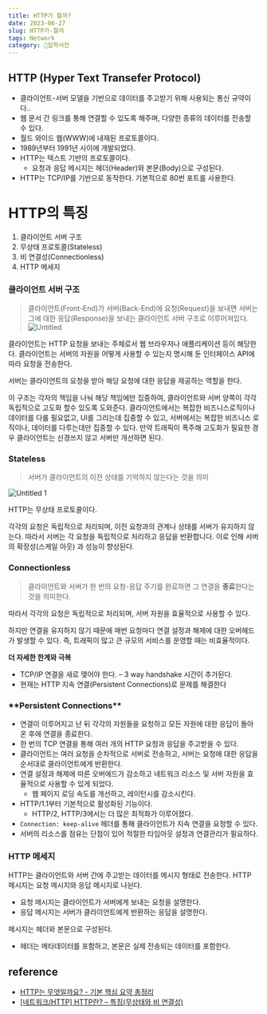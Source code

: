 ```yaml
---
title: HTTP가 뭘까?
date: 2023-06-27
slug: HTTP가-뭘까
tags: Network
category: 🙏잡학사전
---
```


## HTTP (Hyper Text Transefer Protocol)

- 클라이언트-서버 모델을 기반으로 데이터를 주고받기 위해 사용되는 통신 규약이다..
- 웹 문서 간 링크를 통해 연결할 수 있도록 해주며, 다양한 종류의 데이터를 전송할 수 있다.
- 월드 와이드 웹(WWW)에 내재된 프로토콜이다.
- 1989년부터 1991년 사이에 개발되었다.
- HTTP는 텍스트 기반의 프로토콜이다.
  - 요청과 응답 메시지는 헤더(Header)와 본문(Body)으로 구성된다.
- HTTP는 TCP/IP를 기반으로 동작한다. 기본적으로 80번 포트를 사용한다.

# HTTP의 특징

1. 클라이언트 서버 구조
2. 무상태 프로토콜(Stateless)
3. 비 연결성(Connectionless)
4. HTTP 메세지

### 클라이언트 서버 구조

> 클라이언트(Front-End)가 서버(Back-End)에 요청(Request)을 보내면 서버는 그에 대한 응답(Response)을 보내는 클라이언트 서버 구조로 이루어져있다.
> ![Untitled](https://github.com/shyjnnn/shyjnnn.dev/assets/81355590/1fe78af9-2b96-4792-b0f1-8a8fb48746c9)

클라이언트는 HTTP 요청을 보내는 주체로서 웹 브라우저나 애플리케이션 등이 해당한다. 클라이언트는 서버의 자원을 어떻게 사용할 수 있는지 명시해 둔 인터페이스 API에 따라 요청을 전송한다.

서버는 클라이언트의 요청을 받아 해당 요청에 대한 응답을 제공하는 역할을 한다.

이 구조는 각자의 책임을 나눠 해당 책임에만 집중하여, 클라이언트와 서버 양쪽이 각각 독립적으로 고도화 할수 있도록 도와준다. 클라이언트에서는 복잡한 비즈니스로직이나 데이터를 다룰 필요없고, UI를 그리는데 집중할 수 있고, 서버에서는 복잡한 비즈니스 로직이나, 데이터를 다루는데만 집중할 수 있다. 만약 트래픽이 폭주해 고도화가 필요한 경우 클라이언트는 신경쓰지 않고 서버만 개선하면 된다.

### Stateless

> 서버가 클라이언트의 이전 상태를 기억하지 않는다는 것을 의미

![Untitled 1](https://github.com/shyjnnn/shyjnnn.dev/assets/81355590/42a2cbd2-47b2-4edb-89c4-1ee053a5840b)

HTTP는 무상태 프로토콜이다.

각각의 요청은 독립적으로 처리되며, 이전 요청과의 관계나 상태를 서버가 유지하지 않는다. 따라서 서버는 각 요청을 독립적으로 처리하고 응답을 반환합니다. 이로 인해 서버의 확장성(스케일 아웃) 과 성능이 향상된다.

### Connectionless

> 클라이언트와 서버가 한 번의 요청-응답 주기를 완료하면 그 연결을 **종료**한다는 것을 의미한다.

따라서 각각의 요청은 독립적으로 처리되며, 서버 자원을 효율적으로 사용할 수 있다.

하지만 연결을 유지하지 않기 때문에 매번 요청마다 연결 설정과 해제에 대한 오버헤드가 발생할 수 있다. 즉, 트래픽이 많고 큰 규모의 서비스를 운영할 때는 비효율적이다.

**더 자세한 한계와 극복**

- TCP/IP 연결을 새로 맺어야 한다. – 3 way handshake 시간이 추가된다.
- 현재는 HTTP 지속 연결(Persistent Connections)로 문제를 해결한다

### \***\*Persistent Connections\*\***

- 연결이 이루어지고 난 뒤 각각의 자원들을 요청하고 모든 자원에 대한 응답이 돌아온 후에 연결을 종료한다.
- 한 번의 TCP 연결을 통해 여러 개의 HTTP 요청과 응답을 주고받을 수 있다.
- 클라이언트는 여러 요청을 순차적으로 서버로 전송하고, 서버는 요청에 대한 응답을 순서대로 클라이언트에게 반환한다.
- 연결 설정과 해제에 따른 오버에드가 감소하고 네트워크 리소스 및 서버 자원을 효율적으로 사용할 수 있게 되었다.
  - 웹 페이지 로딩 속도를 개선하고, 레이턴시를 감소시킨다.
- HTTP/1.1부터 기본적으로 활성화된 기능이다.
  - HTTP/2, HTTP/3에서는 더 많은 최적화가 이루어졌다.
- `Connection: keep-alive` 헤더를 통해 클라이언트가 지속 연결을 요청할 수 있다.
- 서버의 리소스를 점유는 단점이 있어 적절한 타임아웃 설정과 연결관리가 필요하다.

### HTTP 메세지

HTTP는 클라이언트와 서버 간에 주고받는 데이터를 메시지 형태로 전송한다. HTTP 메시지는 요청 메시지와 응답 메시지로 나뉜다.

- 요청 메시지는 클라이언트가 서버에게 보내는 요청을 설명한다.
- 응답 메시지는 서버가 클라이언트에게 반환하는 응답을 설명한다.

메시지는 헤더와 본문으로 구성된다.

- 헤더는 메타데이터를 포함하고, 본문은 실제 전송되는 데이터를 포함한다.

## reference

- [HTTP는 무엇일까요? - 기본 핵심 요약 총정리](https://inpa.tistory.com/entry/HTTP-%F0%9F%8C%90-%EB%B0%B1%EC%97%94%EB%93%9C-%EB%A1%9C%EB%93%9C%EB%A7%B5-HTTP%EB%8A%94-%EB%AC%B4%EC%97%87%EC%9D%BC%EA%B9%8C%EC%9A%94)
- [[네트워크/HTTP] HTTP란? – 특징(무상태와 비 연결성)](https://hanamon.kr/%EB%84%A4%ED%8A%B8%EC%9B%8C%ED%81%AC-http-http%EB%9E%80-%ED%8A%B9%EC%A7%95-%EB%AC%B4%EC%83%81%ED%83%9C-%EB%B9%84%EC%97%B0%EA%B2%B0%EC%84%B1/)
